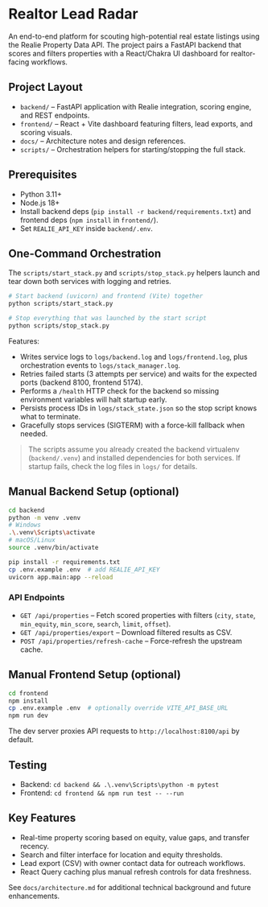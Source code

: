 ﻿# Realtor Lead Radar

An end-to-end platform for scouting high-potential real estate listings using the Realie Property Data API. The project pairs a FastAPI backend that scores and filters properties with a React/Chakra UI dashboard for realtor-facing workflows.

## Project Layout
- `backend/` – FastAPI application with Realie integration, scoring engine, and REST endpoints.
- `frontend/` – React + Vite dashboard featuring filters, lead exports, and scoring visuals.
- `docs/` – Architecture notes and design references.
- `scripts/` – Orchestration helpers for starting/stopping the full stack.

## Prerequisites
- Python 3.11+
- Node.js 18+
- Install backend deps (`pip install -r backend/requirements.txt`) and frontend deps (`npm install` in `frontend/`).
- Set `REALIE_API_KEY` inside `backend/.env`.

## One-Command Orchestration
The `scripts/start_stack.py` and `scripts/stop_stack.py` helpers launch and tear down both services with logging and retries.

```bash
# Start backend (uvicorn) and frontend (Vite) together
python scripts/start_stack.py

# Stop everything that was launched by the start script
python scripts/stop_stack.py
```

Features:
- Writes service logs to `logs/backend.log` and `logs/frontend.log`, plus orchestration events to `logs/stack_manager.log`.
- Retries failed starts (3 attempts per service) and waits for the expected ports (backend 8100, frontend 5174).
- Performs a `/health` HTTP check for the backend so missing environment variables will halt startup early.
- Persists process IDs in `logs/stack_state.json` so the stop script knows what to terminate.
- Gracefully stops services (SIGTERM) with a force-kill fallback when needed.

> The scripts assume you already created the backend virtualenv (`backend/.venv`) and installed dependencies for both services. If startup fails, check the log files in `logs/` for details.

## Manual Backend Setup (optional)
```bash
cd backend
python -m venv .venv
# Windows
.\.venv\Scripts\activate
# macOS/Linux
source .venv/bin/activate

pip install -r requirements.txt
cp .env.example .env  # add REALIE_API_KEY
uvicorn app.main:app --reload
```

### API Endpoints
- `GET /api/properties` – Fetch scored properties with filters (`city`, `state`, `min_equity`, `min_score`, `search`, `limit`, `offset`).
- `GET /api/properties/export` – Download filtered results as CSV.
- `POST /api/properties/refresh-cache` – Force-refresh the upstream cache.

## Manual Frontend Setup (optional)
```bash
cd frontend
npm install
cp .env.example .env  # optionally override VITE_API_BASE_URL
npm run dev
```

The dev server proxies API requests to `http://localhost:8100/api` by default.

## Testing
- Backend: `cd backend && .\.venv\Scripts\python -m pytest`
- Frontend: `cd frontend && npm run test -- --run`

## Key Features
- Real-time property scoring based on equity, value gaps, and transfer recency.
- Search and filter interface for location and equity thresholds.
- Lead export (CSV) with owner contact data for outreach workflows.
- React Query caching plus manual refresh controls for data freshness.

See `docs/architecture.md` for additional technical background and future enhancements.
